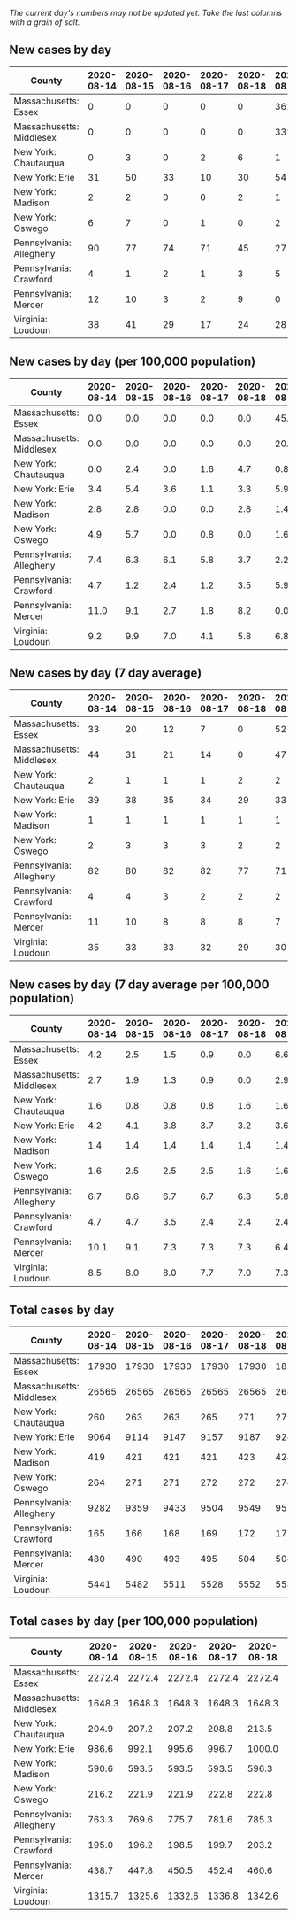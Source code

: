 _The current day's numbers may not be updated yet. Take the last columns with a grain of salt._
## New cases by day

| County | 2020-08-14 | 2020-08-15 | 2020-08-16 | 2020-08-17 | 2020-08-18 | 2020-08-19 | 2020-08-20 |
| --- | --- | --- | --- | --- | --- | --- | --- |
| Massachusetts: Essex | 0 | 0 | 0 | 0 | 0 | 361 |  |
| Massachusetts: Middlesex | 0 | 0 | 0 | 0 | 0 | 331 |  |
| New York: Chautauqua | 0 | 3 | 0 | 2 | 6 | 1 |  |
| New York: Erie | 31 | 50 | 33 | 10 | 30 | 54 |  |
| New York: Madison | 2 | 2 | 0 | 0 | 2 | 1 |  |
| New York: Oswego | 6 | 7 | 0 | 1 | 0 | 2 |  |
| Pennsylvania: Allegheny | 90 | 77 | 74 | 71 | 45 | 27 |  |
| Pennsylvania: Crawford | 4 | 1 | 2 | 1 | 3 | 5 |  |
| Pennsylvania: Mercer | 12 | 10 | 3 | 2 | 9 | 0 |  |
| Virginia: Loudoun | 38 | 41 | 29 | 17 | 24 | 28 |  |

## New cases by day (per 100,000 population)

| County | 2020-08-14 | 2020-08-15 | 2020-08-16 | 2020-08-17 | 2020-08-18 | 2020-08-19 | 2020-08-20 |
| --- | --- | --- | --- | --- | --- | --- | --- |
| Massachusetts: Essex | 0.0 | 0.0 | 0.0 | 0.0 | 0.0 | 45.8 |  |
| Massachusetts: Middlesex | 0.0 | 0.0 | 0.0 | 0.0 | 0.0 | 20.5 |  |
| New York: Chautauqua | 0.0 | 2.4 | 0.0 | 1.6 | 4.7 | 0.8 |  |
| New York: Erie | 3.4 | 5.4 | 3.6 | 1.1 | 3.3 | 5.9 |  |
| New York: Madison | 2.8 | 2.8 | 0.0 | 0.0 | 2.8 | 1.4 |  |
| New York: Oswego | 4.9 | 5.7 | 0.0 | 0.8 | 0.0 | 1.6 |  |
| Pennsylvania: Allegheny | 7.4 | 6.3 | 6.1 | 5.8 | 3.7 | 2.2 |  |
| Pennsylvania: Crawford | 4.7 | 1.2 | 2.4 | 1.2 | 3.5 | 5.9 |  |
| Pennsylvania: Mercer | 11.0 | 9.1 | 2.7 | 1.8 | 8.2 | 0.0 |  |
| Virginia: Loudoun | 9.2 | 9.9 | 7.0 | 4.1 | 5.8 | 6.8 |  |

## New cases by day (7 day average)

| County | 2020-08-14 | 2020-08-15 | 2020-08-16 | 2020-08-17 | 2020-08-18 | 2020-08-19 | 2020-08-20 |
| --- | --- | --- | --- | --- | --- | --- | --- |
| Massachusetts: Essex | 33 | 20 | 12 | 7 | 0 | 52 |  |
| Massachusetts: Middlesex | 44 | 31 | 21 | 14 | 0 | 47 |  |
| New York: Chautauqua | 2 | 1 | 1 | 1 | 2 | 2 |  |
| New York: Erie | 39 | 38 | 35 | 34 | 29 | 33 |  |
| New York: Madison | 1 | 1 | 1 | 1 | 1 | 1 |  |
| New York: Oswego | 2 | 3 | 3 | 3 | 2 | 2 |  |
| Pennsylvania: Allegheny | 82 | 80 | 82 | 82 | 77 | 71 |  |
| Pennsylvania: Crawford | 4 | 4 | 3 | 2 | 2 | 2 |  |
| Pennsylvania: Mercer | 11 | 10 | 8 | 8 | 8 | 7 |  |
| Virginia: Loudoun | 35 | 33 | 33 | 32 | 29 | 30 |  |

## New cases by day (7 day average per 100,000 population)

| County | 2020-08-14 | 2020-08-15 | 2020-08-16 | 2020-08-17 | 2020-08-18 | 2020-08-19 | 2020-08-20 |
| --- | --- | --- | --- | --- | --- | --- | --- |
| Massachusetts: Essex | 4.2 | 2.5 | 1.5 | 0.9 | 0.0 | 6.6 |  |
| Massachusetts: Middlesex | 2.7 | 1.9 | 1.3 | 0.9 | 0.0 | 2.9 |  |
| New York: Chautauqua | 1.6 | 0.8 | 0.8 | 0.8 | 1.6 | 1.6 |  |
| New York: Erie | 4.2 | 4.1 | 3.8 | 3.7 | 3.2 | 3.6 |  |
| New York: Madison | 1.4 | 1.4 | 1.4 | 1.4 | 1.4 | 1.4 |  |
| New York: Oswego | 1.6 | 2.5 | 2.5 | 2.5 | 1.6 | 1.6 |  |
| Pennsylvania: Allegheny | 6.7 | 6.6 | 6.7 | 6.7 | 6.3 | 5.8 |  |
| Pennsylvania: Crawford | 4.7 | 4.7 | 3.5 | 2.4 | 2.4 | 2.4 |  |
| Pennsylvania: Mercer | 10.1 | 9.1 | 7.3 | 7.3 | 7.3 | 6.4 |  |
| Virginia: Loudoun | 8.5 | 8.0 | 8.0 | 7.7 | 7.0 | 7.3 |  |

## Total cases by day

| County | 2020-08-14 | 2020-08-15 | 2020-08-16 | 2020-08-17 | 2020-08-18 | 2020-08-19 | 2020-08-20 |
| --- | --- | --- | --- | --- | --- | --- | --- |
| Massachusetts: Essex | 17930 | 17930 | 17930 | 17930 | 17930 | 18291 |  |
| Massachusetts: Middlesex | 26565 | 26565 | 26565 | 26565 | 26565 | 26896 |  |
| New York: Chautauqua | 260 | 263 | 263 | 265 | 271 | 272 |  |
| New York: Erie | 9064 | 9114 | 9147 | 9157 | 9187 | 9241 |  |
| New York: Madison | 419 | 421 | 421 | 421 | 423 | 424 |  |
| New York: Oswego | 264 | 271 | 271 | 272 | 272 | 274 |  |
| Pennsylvania: Allegheny | 9282 | 9359 | 9433 | 9504 | 9549 | 9576 |  |
| Pennsylvania: Crawford | 165 | 166 | 168 | 169 | 172 | 177 |  |
| Pennsylvania: Mercer | 480 | 490 | 493 | 495 | 504 | 504 |  |
| Virginia: Loudoun | 5441 | 5482 | 5511 | 5528 | 5552 | 5580 |  |

## Total cases by day (per 100,000 population)

| County | 2020-08-14 | 2020-08-15 | 2020-08-16 | 2020-08-17 | 2020-08-18 | 2020-08-19 | 2020-08-20 |
| --- | --- | --- | --- | --- | --- | --- | --- |
| Massachusetts: Essex | 2272.4 | 2272.4 | 2272.4 | 2272.4 | 2272.4 | 2318.2 |  |
| Massachusetts: Middlesex | 1648.3 | 1648.3 | 1648.3 | 1648.3 | 1648.3 | 1668.8 |  |
| New York: Chautauqua | 204.9 | 207.2 | 207.2 | 208.8 | 213.5 | 214.3 |  |
| New York: Erie | 986.6 | 992.1 | 995.6 | 996.7 | 1000.0 | 1005.9 |  |
| New York: Madison | 590.6 | 593.5 | 593.5 | 593.5 | 596.3 | 597.7 |  |
| New York: Oswego | 216.2 | 221.9 | 221.9 | 222.8 | 222.8 | 224.4 |  |
| Pennsylvania: Allegheny | 763.3 | 769.6 | 775.7 | 781.6 | 785.3 | 787.5 |  |
| Pennsylvania: Crawford | 195.0 | 196.2 | 198.5 | 199.7 | 203.2 | 209.1 |  |
| Pennsylvania: Mercer | 438.7 | 447.8 | 450.5 | 452.4 | 460.6 | 460.6 |  |
| Virginia: Loudoun | 1315.7 | 1325.6 | 1332.6 | 1336.8 | 1342.6 | 1349.3 |  |
